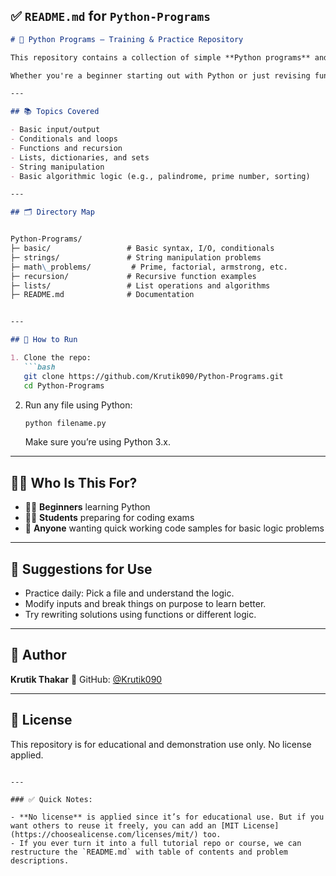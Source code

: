 
## ✅ `README.md` for `Python-Programs`

```markdown
# 🐍 Python Programs – Training & Practice Repository

This repository contains a collection of simple **Python programs** and **problem-solving exercises** intended for learning, training, and demonstration purposes.

Whether you're a beginner starting out with Python or just revising fundamental concepts, this repo offers clean and practical code examples for quick understanding.

---

## 📚 Topics Covered

- Basic input/output
- Conditionals and loops
- Functions and recursion
- Lists, dictionaries, and sets
- String manipulation
- Basic algorithmic logic (e.g., palindrome, prime number, sorting)

---

## 🗂 Directory Map


Python-Programs/
├─ basic/                 # Basic syntax, I/O, conditionals
├─ strings/               # String manipulation problems
├─ math\_problems/         # Prime, factorial, armstrong, etc.
├─ recursion/             # Recursive function examples
├─ lists/                 # List operations and algorithms
├─ README.md              # Documentation


---

## 🚀 How to Run

1. Clone the repo:
   ```bash
   git clone https://github.com/Krutik090/Python-Programs.git
   cd Python-Programs
````

2. Run any file using Python:

   ```bash
   python filename.py
   ```

   Make sure you’re using Python 3.x.

---

## 👨‍🏫 Who Is This For?

* 🧑‍🎓 **Beginners** learning Python
* 👩‍💻 **Students** preparing for coding exams
* 🧪 **Anyone** wanting quick working code samples for basic logic problems

---

## 🧠 Suggestions for Use

* Practice daily: Pick a file and understand the logic.
* Modify inputs and break things on purpose to learn better.
* Try rewriting solutions using functions or different logic.

---

## 👤 Author

**Krutik Thakar**
🔗 GitHub: [@Krutik090](https://github.com/Krutik090)

---

## 📄 License

This repository is for educational and demonstration use only. No license applied.

```

---

### ✅ Quick Notes:

- **No license** is applied since it’s for educational use. But if you want others to reuse it freely, you can add an [MIT License](https://choosealicense.com/licenses/mit/) too.
- If you ever turn it into a full tutorial repo or course, we can restructure the `README.md` with table of contents and problem descriptions.

```
